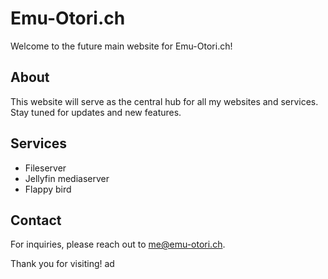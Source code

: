 # Emu-Otori.ch

Welcome to the future main website for Emu-Otori.ch!

## About

This website will serve as the central hub for all my websites and services. Stay tuned for updates and new features.

## Services

- Fileserver
- Jellyfin mediaserver
- Flappy bird

## Contact

For inquiries, please reach out to [me@emu-otori.ch](mailto:me@emu-otori.ch).

Thank you for visiting!
ad